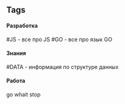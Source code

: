 ## Tags
#### Разработка
#JS - все про JS
#GO - все про язык GO

#### Знания
#DATA  - информация по структуре данных

#### Работа
go
whait
stop